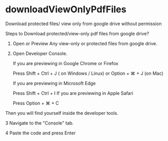 # downloadViewOnlyPdfFiles
Download protected files/ view only from google drive without permission

Steps to Download protected/view-only pdf files from google drive?
1. Open or Preview Any view-only or protected files from google drive.

2. Open Developer Console.

   If you are previewing in Google Chrome or Firefox

     Press Shift + Ctrl + J ( on Windows / Linux) or Option + ⌘  + J (on Mac)

   If you are previewing in Microsoft Edge 

     Press Shift + Ctrl + I 
   If you are previewing in Apple Safari

     Press Option + ⌘ + C

Then you will find yourself inside the developer tools.

3  Navigate to the "Console" tab.

4  Paste the code and press Enter

